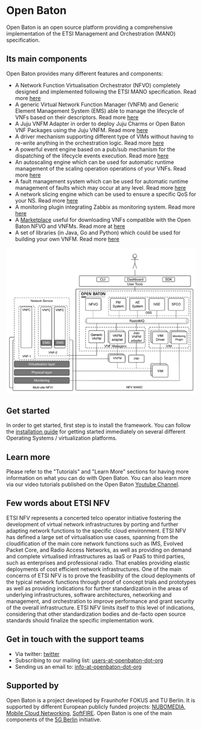 # Open Baton
Open Baton is an open source platform providing a comprehensive implementation of the ETSI Management and Orchestration (MANO) specification.

## Its main components
Open Baton provides many different features and components:

* A Network Function Virtualisation Orchestrator (NFVO) completely designed and implemented following the ETSI MANO specification. Read more [here][nfvo]
* A generic Virtual Network Function Manager (VNFM) and Generic Element Management System (EMS) able to manage the lifecycle of VNFs based on their descriptors. Read more [here][vnfm-generic]
* A Juju VNFM Adapter in order to deploy Juju Charms or Open Baton VNF Packages using the Juju VNFM. Read more [here][juju-vnfm]
* A driver mechanism supporting different type of VIMs without having to re-write anything in the orchestration logic. Read more [here][vim-driver]
* A powerful event engine based on a pub/sub mechanism for the dispatching of the lifecycle events execution. Read more [here][events]
* An autoscaling engine which can be used for automatic runtime management of the scaling operation operations of your VNFs. Read more [here][autoscaling-system]
* A fault management system which can be used for automatic runtime management of faults which may occur at any level. Read more [here][fm-system]
* A network slicing engine which can be used to ensure a specific QoS for your NS. Read more [here][network-slicing-engine]
* A monitoring plugin integrating Zabbix as monitoring system. Read more [here][zabbix-plugin]
* A [Marketplace][marketplace] useful for downloading VNFs compatible with the Open Baton NFVO and VNFMs. Read more at [here][marketplace-doc]
* A set of libraries (in Java, Go and Python) which could be used for building your own VNFM. Read more [here][openbaton-libs]

![Open Baton architecture][architecture-release-4]

## Get started
In order to get started, first step is to install the framework. You can follow the [installation guide][install-guide] for getting started immediately on several different Operating Systems / virtualization platforms.

## Learn more
Please refer to the "Tutorials" and "Learn More" sections for having more information on what you can do with Open Baton. You can also learn more via our video tutorials published on the Open Baton [Youtube Channel][youtube].

## Few words about ETSI NFV  
ETSI NFV represents a concerted telco operator initiative fostering the development of virtual network infrastructures by porting and further adapting network functions to the specific cloud environment.
ETSI NFV has defined a large set of virtualisation use cases, spanning from the cloudification of the main core network functions such as IMS, Evolved Packet Core, and Radio Access Networks, as well as providing on demand and complete virtualised infrastructures as IaaS or PaaS to third parties, such as enterprises and professional radio.
That enables providing elastic deployments of cost efficient network infrastructures.
One of the main concerns of ETSI NFV is to prove the feasibility of the cloud deployments of the typical network functions through proof of concept trials and prototypes as well as providing indications for further standardization in the areas of underlying infrastructures, software architectures, networking and management, and orchestration to improve performance and grant security of the overall infrastructure.
ETSI NFV limits itself to this level of indications, considering that other standardization bodies and de-facto open source standards should finalize the specific implementation work.

## Get in touch with the support teams

* Via twitter: [twitter][openbaton]
* Subscribing to our mailing list: [users-at-openbaton-dot-org]
* Sending us an email to: [info-at-openbaton-dot-org]

## Supported by
Open Baton is a project developed by Fraunhofer FOKUS and TU Berlin. It is supported by different European publicly funded projects: [NUBOMEDIA][nubomedia], [Mobile Cloud Networking][mcn], [SoftFIRE][softfire]. Open Baton is one of the main components of the [5G Berlin][5g-berlin] initiative.  

[5g-berlin]: http://www.5g-berlin.org/
[autoscaling-system]: https://github.com/openbaton/autoscaling
[fm-system]: https://github.com/openbaton/fm-system
[network-slicing-engine]: https://github.com/openbaton/network-slicing-engine
[info-at-openbaton-dot-org]: mailto:info@openbaton.org
[architecture-release-4]:images/openbaton-arch-1.png
[install-guide]:nfvo-installation
[juju-vnfm]:vnfm-juju
[marketplace]: http://marketplace.openbaton.org
[marketplace-doc]: marketplace
[mcn]: http://mobile-cloud-networking.eu/site/
[nfvo]: nfvo-installation
[nfvo-intro]: use
[nubomedia]: https://www.nubomedia.eu/
[openbaton-libs]: https://github.com/openbaton/openbaton-libs
[openbaton]:https://twitter.com/openbaton
[softfire]: https://www.softfire.eu/
[users-at-openbaton-dot-org]: mailto:listen@openbaton.org?subject=subscribe%20users
[youtube]: https://www.youtube.com/channel/UCYXY4rGKrKbBNheClFEKaAw
[zabbix-plugin]: zabbix-plugin
[vim-driver]: vim-driver
[vnfm-generic]: vnfm-generic
[events]: how-to-register-event

<!---
 Script for open external links in a new tab
-->
<script type="text/javascript" charset="utf-8">
      // Creating custom :external selector
      $.expr[':'].external = function(obj){
          return !obj.href.match(/^mailto\:/)
                  && (obj.hostname != location.hostname);
      };
      $(function(){
        $('a:external').addClass('external');
        $(".external").attr('target','_blank');
      })
</script>
